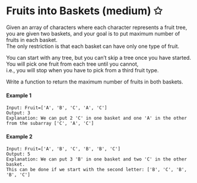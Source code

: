 # Fruits into Baskets (medium) ✩

Given an array of characters where each character represents a fruit tree,  
you are given two baskets, and your goal is to put maximum number of fruits in each basket.   
The only restriction is that each basket can have only one type of fruit.  

You can start with any tree, but you can’t skip a tree once you have started.   
You will pick one fruit from each tree until you cannot,   
i.e., you will stop when you have to pick from a third fruit type.  

Write a function to return the maximum number of fruits in both baskets.  


#### Example 1
```
Input: Fruit=['A', 'B', 'C', 'A', 'C']
Output: 3
Explanation: We can put 2 'C' in one basket and one 'A' in the other from the subarray ['C', 'A', 'C']
```

#### Example 2
```
Input: Fruit=['A', 'B', 'C', 'B', 'B', 'C']
Output: 5
Explanation: We can put 3 'B' in one basket and two 'C' in the other basket. 
This can be done if we start with the second letter: ['B', 'C', 'B', 'B', 'C']
```

